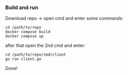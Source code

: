 ### Build and run
Download repo -> open cmd and enter some commands:
```
cd /path/to/repo
docker compose build
docker compose up
```
after that open the 2nd cmd and enter:
```
cd /path/to/repo/cmd/client
go run client.go
```
Done!
